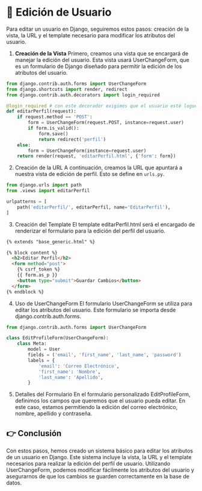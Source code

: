# 🎯 Edición de Usuario
Para editar un usuario en Django, seguiremos estos pasos: creación de la vista, la URL y el template necesario para modificar los atributos del usuario.

1. **Creación de la Vista**
Primero, creamos una vista que se encargará de manejar la edición del usuario. Esta vista usará UserChangeForm, que es un formulario de Django diseñado para permitir la edición de los atributos del usuario.

```python
from django.contrib.auth.forms import UserChangeForm
from django.shortcuts import render, redirect
from django.contrib.auth.decorators import login_required

@login_required # con este decorador exigimos que el usuario esté logueado para utilizar esta view
def editarPerfil(request):
    if request.method == 'POST':
        form = UserChangeForm(request.POST, instance=request.user)
        if form.is_valid():
            form.save()
            return redirect('perfil')
    else:
        form = UserChangeForm(instance=request.user)
    return render(request, 'editarPerfil.html', {'form': form})
```

2. Creación de la URL
A continuación, creamos la URL que apuntará a nuestra vista de edición de perfil. Esto se define en `urls.py`.

```python
from django.urls import path
from .views import editarPerfil

urlpatterns = [
    path('editarPerfil/', editarPerfil, name='EditarPerfil'),
]
```

3. Creación del Template
El template editarPerfil.html será el encargado de renderizar el formulario para la edición del perfil del usuario.

```html
{% extends "base_generic.html" %}

{% block content %}
  <h2>Editar Perfil</h2>
  <form method="post">
    {% csrf_token %}
    {{ form.as_p }}
    <button type="submit">Guardar Cambios</button>
  </form>
{% endblock %}
```

4. Uso de UserChangeForm
El formulario UserChangeForm se utiliza para editar los atributos del usuario. Este formulario se importa desde django.contrib.auth.forms.
```python
from django.contrib.auth.forms import UserChangeForm

class EditProfileForm(UserChangeForm):
    class Meta:
        model = User
        fields = ('email', 'first_name', 'last_name', 'password')
        labels = {
            'email': 'Correo Electrónico',
            'first_name': 'Nombre',
            'last_name': 'Apellido',
        }
```

5. Detalles del Formulario
En el formulario personalizado EditProfileForm, definimos los campos que queremos que el usuario pueda editar. En este caso, estamos permitiendo la edición del correo electrónico, nombre, apellido y contraseña.

## 👉 Conclusión
Con estos pasos, hemos creado un sistema básico para editar los atributos de un usuario en Django. Este sistema incluye la vista, la URL y el template necesarios para realizar la edición del perfil de usuario. Utilizando UserChangeForm, podemos modificar fácilmente los atributos del usuario y asegurarnos de que los cambios se guarden correctamente en la base de datos.

